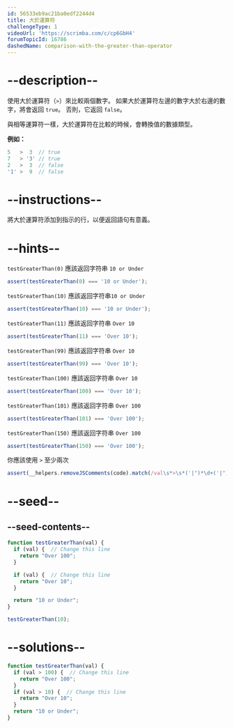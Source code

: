 ```yaml
---
id: 56533eb9ac21ba0edf2244d4
title: 大於運算符
challengeType: 1
videoUrl: 'https://scrimba.com/c/cp6GbH4'
forumTopicId: 16786
dashedName: comparison-with-the-greater-than-operator
---
```


# --description--

使用大於運算符（`>`）來比較兩個數字。 如果大於運算符左邊的數字大於右邊的數字，將會返回 `true`。 否則，它返回 `false`。

與相等運算符一樣，大於運算符在比較的時候，會轉換值的數據類型。

**例如：**

```js
5   >  3  // true
7   > '3' // true
2   >  3  // false
'1' >  9  // false
```

# --instructions--

將大於運算符添加到指示的行，以便返回語句有意義。

# --hints--

`testGreaterThan(0)` 應該返回字符串 `10 or Under`

```js
assert(testGreaterThan(0) === '10 or Under');
```

`testGreaterThan(10)` 應該返回字符串`10 or Under`

```js
assert(testGreaterThan(10) === '10 or Under');
```

`testGreaterThan(11)` 應該返回字符串 `Over 10`

```js
assert(testGreaterThan(11) === 'Over 10');
```

`testGreaterThan(99)` 應該返回字符串 `Over 10`

```js
assert(testGreaterThan(99) === 'Over 10');
```

`testGreaterThan(100)` 應該返回字符串 `Over 10`

```js
assert(testGreaterThan(100) === 'Over 10');
```

`testGreaterThan(101)` 應該返回字符串 `Over 100`

```js
assert(testGreaterThan(101) === 'Over 100');
```

`testGreaterThan(150)` 應該返回字符串 `Over 100`

```js
assert(testGreaterThan(150) === 'Over 100');
```

你應該使用 `>` 至少兩次

```js
assert(__helpers.removeJSComments(code).match(/val\s*>\s*('|")*\d+('|")*/g).length > 1);
```

# --seed--

## --seed-contents--

```js
function testGreaterThan(val) {
  if (val) {  // Change this line
    return "Over 100";
  }

  if (val) {  // Change this line
    return "Over 10";
  }

  return "10 or Under";
}

testGreaterThan(10);
```

# --solutions--

```js
function testGreaterThan(val) {
  if (val > 100) {  // Change this line
    return "Over 100";
  }
  if (val > 10) {  // Change this line
    return "Over 10";
  }
  return "10 or Under";
}
```
